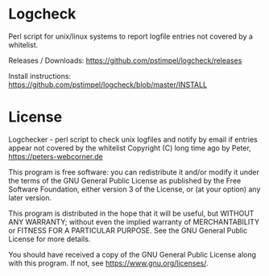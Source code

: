 # Logcheck

Perl script for unix/linux systems to report logfile entries not covered by a whitelist.

Releases / Downloads: https://github.com/pstimpel/logcheck/releases

Install instructions: https://github.com/pstimpel/logcheck/blob/master/INSTALL


# License

Logchecker - perl script to check unix logfiles and notify by email
if entries appear not covered by the whitelist
Copyright (C) long time ago by Peter, https://peters-webcorner.de

This program is free software: you can redistribute it and/or modify
it under the terms of the GNU General Public License as published by
the Free Software Foundation, either version 3 of the License, or
(at your option) any later version.

This program is distributed in the hope that it will be useful,
but WITHOUT ANY WARRANTY; without even the implied warranty of
MERCHANTABILITY or FITNESS FOR A PARTICULAR PURPOSE.  See the
GNU General Public License for more details.

You should have received a copy of the GNU General Public License
along with this program.  If not, see <https://www.gnu.org/licenses/>.
